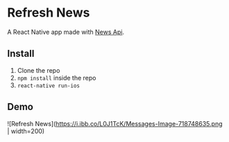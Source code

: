 # Refresh News
A React Native app made with [News Api](https://newsapi.org/).

## Install
1. Clone the repo
2. `npm install` inside the repo
3. `react-native run-ios`

## Demo
![Refresh News](https://i.ibb.co/L0J1TcK/Messages-Image-718748635.png | width=200)
